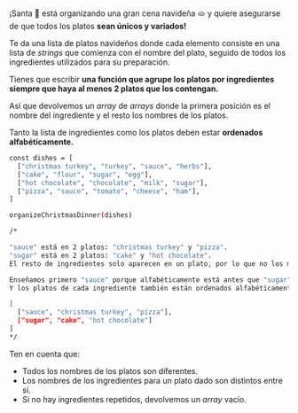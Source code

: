 ¡Santa 🎅 está organizando una gran cena navideña 🫓 y quiere asegurarse de que todos los platos **sean únicos y variados!**

Te da una lista de platos navideños donde cada elemento consiste en una lista de _strings_ que comienza con el nombre del plato, seguido de todos los ingredientes utilizados para su preparación.

Tienes que escribir **una función que agrupe los platos por ingredientes siempre que haya al menos 2 platos que los contengan.**

Así que devolvemos un _array_ de _arrays_ donde la primera posición es el nombre del ingrediente y el resto los nombres de los platos.

Tanto la lista de ingredientes como los platos deben estar **ordenados alfabéticamente.**

```sh
const dishes = [
  ["christmas turkey", "turkey", "sauce", "herbs"],
  ["cake", "flour", "sugar", "egg"],
  ["hot chocolate", "chocolate", "milk", "sugar"],
  ["pizza", "sauce", "tomato", "cheese", "ham"],
]

organizeChristmasDinner(dishes)

/*

"sauce" está en 2 platos: "christmas turkey" y "pizza".
"sugar" está en 2 platos: "cake" y "hot chocolate".
El resto de ingredientes solo aparecen en un plato, por lo que no los mostramos.

Enseñamos primero "sauce" porque alfabéticamente está antes que "sugar".
Y los platos de cada ingrediente también están ordenados alfabéticamente.

[
  ["sauce", "christmas turkey", "pizza"],
  ["sugar", "cake", "hot chocolate"]
]
*/
```

Ten en cuenta que:

* Todos los nombres de los platos son diferentes.
* Los nombres de los ingredientes para un plato dado son distintos entre sí.
* Si no hay ingredientes repetidos, devolvemos un _array_ vacío.